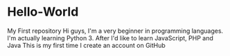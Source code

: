 # Hello-World

My First repository
Hi guys,
I'm a very beginner in programming languages. I'm actually learning Python 3.
After I'd like to learn JavaScript, PHP and Java
This is my first time I create an account on GitHub
